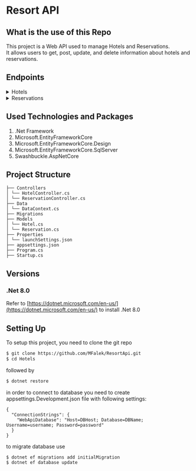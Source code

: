 
# Resort API

## What is the use of this Repo
This project is a Web API used to manage Hotels and Reservations.<br>
It allows users to get, post, update, and delete information about hotels and reservations.

## Endpoints

<details>
  <summary>Hotels</summary>
<br>

| Endpoint                    | Description                  | Method |
|-----------------------------|------------------------------|--------|
| /api/hotel                  | Create or edit a hotel       | POST   |
| /api/hotel                  | Update hotel information     | PUT    |
| /api/hotel                  | Delete hotel                 | DELETE |
| /api/hotel                  | Find hotels                  | GET    |

</details>

<details>
  <summary>Reservations</summary>
<br>

| Endpoint                    | Description                      | Method |
|-----------------------------|----------------------------------|--------|
| /api/reservation            | Create or edit a reservation     | POST   |
| /api/reservation            | Update reservation information   | PUT    |
| /api/reservation            | Delete reservation               | DELETE |
| /api/reservation            | Find reservations                | GET    |

</details>

## Used Technologies and Packages

1. .Net Framework
2. Microsoft.EntityFrameworkCore
3. Microsoft.EntityFrameworkCore.Design
5. Microsoft.EntityFrameworkCore.SqlServer
6. Swashbuckle.AspNetCore

## Project Structure
```
├── Controllers
│ └── HotelController.cs
│ └── ReservationController.cs
├── Data
│ └── DataContext.cs
├── Migrations
├── Models
│ └── Hotel.cs
│ └── Reservation.cs
├── Properties
│ └── launchSettings.json
├── appsettings.json
├── Program.cs
├── Startup.cs
```
## Versions

### .Net 8.0

Refer to [https://dotnet.microsoft.com/en-us/](https://dotnet.microsoft.com/en-us/) to install .Net 8.0

## Setting Up

To setup this project, you need to clone the git repo

```sh
$ git clone https://github.com/MFalek/ResortApi.git
$ cd Hotels
```

followed by

```sh
$ dotnet restore
```

in order to connect to database you need to create appsettings.Development.json file with following settings:

```
{
  "ConnectionStrings": {
    "WebApiDatabase": "Host=DBHost; Database=DBName; Username=username; Password=password"
  }
}
```

to migrate database use

```sh
$ dotnet ef migrations add initialMigration
$ dotnet ef database update
```

